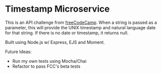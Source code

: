 # Timestamp Microservice

This is an API challenge from [freeCodeCamp](https://www.freecodecamp.com/challenges/timestamp-microservice). When a string is passed as a parameter, this will provide the UNIX timestamp and natural language date for that string. If there is no date or timestamp, it returns null.

Built using Node.js w/ Express, EJS and Moment.

Future Ideas:
- Run my own tests using Mocha/Chai
- Refactor to pass FCC's beta tests
